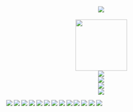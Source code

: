 <h1 align="center"> <a href="https://github.com/zjx-kimi/"> <img src="https://readme-typing-svg.herokuapp.com/?lines=小钟同学祝您今天愉快!&center=true&size=27"> </a> </h1>

<div align="center"> <img height="137px" src="https://github-readme-stats.vercel.app/api?username=zjx-kimi&hide_title=true&hide_border=true&show_icons=trueline_height=21&text_color=000&icon_color=000&bg_color=0,ea6161,ffc64d,fffc4d,52fa5a&theme=graywhite" /> </div>

<div align="center"> <img src="https://github-readme-stats.vercel.app/api/top-langs/?username=zjx-kimi&hide_title=true&hide_border=true&layout=compact&langs_count=6&text_color=000&icon_color=fff&bg_color=0,52fa5a,4dfcff,c64dff&theme=graywhite" /> </div>

<div align="center"> <img src="https://github-profile-trophy.vercel.app/?username=zjx-kimi" /> </div>



<div align="center"> <img src="https://github-readme-streak-stats.herokuapp.com/?user=zjx-kimi" /> </div>

<div align="center"> <img src="https://stats.justsong.cn/api/csdn?id=m0_73085893"> </div>

![](https://komarev.com/ghpvc/?username=zjx-kimi&label=Views&color=0e75b6&style=flat)
[![](http://img.shields.io/badge/Online--Judge-%E7%A0%81%E6%8B%93-brightgreen)](https://6bea298b.r17.cpolar.top/)
[![](http://img.shields.io/badge/%E7%BD%91%E7%9B%98-nextcloud-brightgreen)](https://79cd74ab.r16.vip.cpolar.cn/)
[![](http://img.shields.io/badge/%E6%B4%9B%E8%B0%B7-kimi0705-blue)](https://www.luogu.com.cn/user/637788)
[![](http://img.shields.io/badge/CodeForces-kimi2011-brightgreen)](https://codeforces.com/profile/kimi2011)
[![](http://img.shields.io/badge/Github-zjx--kimi-black)](https://github.com/zjx-kimi)
[![](http://img.shields.io/badge/email-1345098180@qq.com-ddddd)](mailto:1345098180@qq.com)
[![](http://img.shields.io/badge/email-zhongjiaxuankimi@qq.com-ddddd)](mailto:zhongjiaxuankimi@qq.com)
[![](http://img.shields.io/badge/email-zhongjiaxuankimi@outlook.com-ddddd)](mailto:zhongjiaxuankimi@outlook.com)
[![](http://img.shields.io/badge/email-15381388023@163.com-ddddd)](mailto:15381388023@163.com)
![](http://img.shields.io/badge/phone-+86%2015381388023-orange)
[![](http://img.shields.io/badge/Atcoder-kimi2011-red)](https://atcoder.jp/users/kimi0705)
![](http://img.shields.io/badge/QQ-1345098180-orange)
